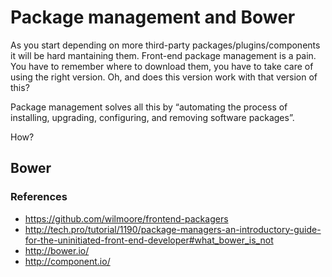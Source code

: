 # Package management and Bower

As you start depending on more third-party packages/plugins/components it will be hard mantaining them. Front-end package management is a pain. You have to remember where to download them, you have to take care of using the right version. Oh, and does this version work with that version of this?

Package management solves all this by “automating the process of installing, upgrading, configuring, and removing software packages”.

How?

## Bower


### References

* https://github.com/wilmoore/frontend-packagers
* http://tech.pro/tutorial/1190/package-managers-an-introductory-guide-for-the-uninitiated-front-end-developer#what_bower_is_not
* http://bower.io/
* http://component.io/